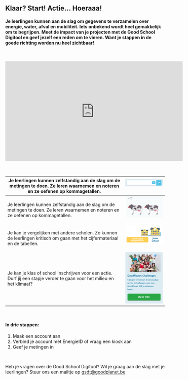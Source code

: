 ## Klaar? Start! Actie… Hoeraaa! 
#### Je leerlingen kunnen aan de slag om gegevens te verzamelen over energie, water, afval en mobiliteit. Iets onbekend wordt heel gemakkelijk om te begrijpen. Meet de impact van je projecten met de Good School Digitool en geef jezelf een reden om te vieren. Want je stappen in de goede richting worden nu heel zichtbaar!

&nbsp;
&nbsp;

<iframe width="560" height="315" src="https://www.youtube.com/embed/2TaL-F7u-54" frameborder="0" allow="accelerometer; autoplay; encrypted-media; gyroscope; picture-in-picture" allowfullscreen></iframe>
 
&nbsp;
&nbsp;

| Je leerlingen kunnen zelfstandig aan de slag om de metingen te doen. Ze leren waarnemen en noteren en ze oefenen op kommagetallen.	| ![](https://github.com/GoodPlanetBelgium/text_GSDT/raw/main/images/meter%20water.PNG)   &nbsp; |
| --- | --- |
| Je leerlingen kunnen zelfstandig aan de slag om de metingen te doen. Ze leren waarnemen en noteren en ze oefenen op kommagetallen.    | ![](https://github.com/GoodPlanetBelgium/text_GSDT/raw/main/images/2%20koeien.PNG)   &nbsp;  | 
| Je kan je vergelijken met andere scholen. Zo kunnen de leerlingen kritisch om gaan met het cijfermateriaal en de tabellen.	  | ![](https://github.com/GoodPlanetBelgium/text_GSDT/raw/main/images/vergelijking%20school%20heel%20klein.png)  &nbsp; |
| Je kan je klas of school inschrijven voor een actie. Durf jij een stapje verder te gaan voor het milieu en het klimaat? | ![](https://github.com/GoodPlanetBelgium/text_GSDT/raw/main/images/actie%20GP%20challenges.PNG) |

&nbsp;

#### In drie stappen:
1.	Maak een account aan
2.	Verbind je account met EnergieID of vraag een kiosk aan
3.	Geef je metingen in	   

&nbsp;

Heb je vragen over de Good School Digitool? Wil je graag aan de slag met je leerlingen? Stuur ons een mailtje op gsdt@goodplanet.be
